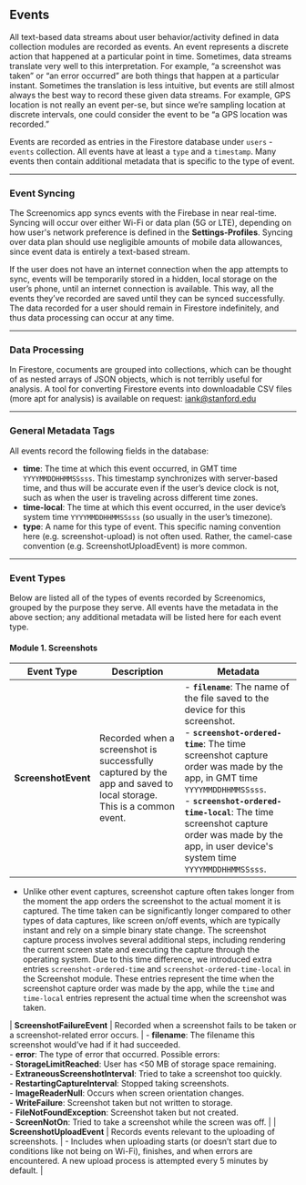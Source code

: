 ## Events

All text-based data streams about user behavior/activity defined in data collection modules are recorded as events. An event represents a discrete action that happened at a particular point in time. Sometimes, data streams translate very well to this interpretation. For example, “a screenshot was taken” or “an error
occurred” are both things that happen at a particular instant. Sometimes the translation is less
intuitive, but events are still almost always the best way to record these given data streams. For
example, GPS location is not really an event per-se, but since we’re sampling location at discrete
intervals, one could consider the event to be “a GPS location was recorded.”

Events are recorded as entries in the Firestore database under `users` - `events` collection. All events have at least a `type` and a `timestamp`. Many events then contain additional metadata that is specific to the type of event. 

---

### Event Syncing

The Screenomics app syncs events with the Firebase in near real-time. Syncing will occur over
either Wi-Fi or data plan (5G or LTE), depending on how user's network preference is defined in the **Settings-Profiles**. Syncing over data plan should use negligible amounts of mobile data allowances, since event data is entirely a text-based stream. 

If the user does not have an internet connection when the app attempts to sync, events will be temporarily stored in a hidden, local storage on the user’s phone, until an internet connection is available. This way, all the events they’ve recorded are saved until they can be synced successfully. The data recorded for a user should remain in Firestore indefinitely, and thus data processing can occur at any time.

---

### Data Processing

In Firestore, cocuments are grouped into collections, which can be thought of as nested arrays of JSON objects, which is not terribly useful for analysis. A tool for converting Firestore events into downloadable CSV files (more apt for analysis) is available on request: iank@stanford.edu 

---

### General Metadata Tags

All events record the following fields in the database:
* **time**: The time at which this event occurred, in GMT time `YYYYMMDDHHMMSSsss`. This timestamp synchronizes with server-based time, and thus will be accurate even if the user’s device clock is not, such as when the user is traveling across different time zones.
* **time-local**: The time at which this event occurred, in the user device’s system time `YYYYMMDDHHMMSSsss` (so usually in the user’s timezone).
* **type**: A name for this type of event. This specific naming convention here (e.g. screenshot-upload) is not often used. Rather, the camel-case convention (e.g. ScreenshotUploadEvent) is more common.

---

### Event Types

Below are listed all of the types of events recorded by Screenomics, grouped by the purpose they serve. All events have the metadata in the above section; any additional metadata will be listed here for each event type. 

#### Module 1. Screenshots
| Event Type | Description | Metadata |
|---|---|---|
| **ScreenshotEvent** | Recorded when a screenshot is successfully captured by the app and saved to local storage. This is a common event. | - **`filename`**: The name of the file saved to the device for this screenshot. <br> - **`screenshot-ordered-time`**: The time screenshot capture order was made by the app, in GMT time `YYYYMMDDHHMMSSsss`. <br> - **`screenshot-ordered-time-local`**: The time screenshot capture order was made by the app, in user device's system time `YYYYMMDDHHMMSSsss`. |


* Unlike other event captures, screenshot capture often takes longer from the moment the app orders the screenshot to the actual moment it is captured. The time taken can be significantly longer compared to other types of data captures, like screen on/off events, which are typically instant and rely on a simple binary state change. The screenshot capture process involves several additional steps, including rendering the current screen state and executing the capture through the operating system. Due to this time difference, we introduced extra entries `screenshot-ordered-time` and `screenshot-ordered-time-local` in the Screenshot module. These entries represent the time when the screenshot capture order was made by the app, while the `time` and `time-local` entries represent the actual time when the screenshot was taken. 



| **ScreenshotFailureEvent** | Recorded when a screenshot fails to be taken or a screenshot-related error occurs.                                 | - **filename**: The filename this screenshot would’ve had if it had succeeded.  <br> - **error**: The type of error that occurred. Possible errors: <br>  - **StorageLimitReached**: User has <50 MB of storage space remaining. <br>  - **ExtraneousScreenshotInterval**: Tried to take a screenshot too quickly. <br>  - **RestartingCaptureInterval**: Stopped taking screenshots. <br>  - **ImageReaderNull**: Occurs when screen orientation changes. <br>  - **WriteFailure**: Screenshot taken but not written to storage. <br>  - **FileNotFoundException**: Screenshot taken but not created. <br>  - **ScreenNotOn**: Tried to take a screenshot while the screen was off. |
| **ScreenshotUploadEvent** | Records events relevant to the uploading of screenshots.                                                          | - Includes when uploading starts (or doesn’t start due to conditions like not being on Wi-Fi), finishes, and when errors are encountered. A new upload process is attempted every 5 minutes by default.                                                                                                                                                                 |































